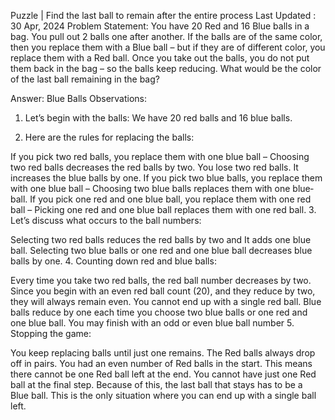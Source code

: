 Puzzle | Find the last ball to remain after the entire process
Last Updated : 30 Apr, 2024
Problem Statement: You have 20 Red and 16 Blue balls in a bag. You pull out 2 balls one after another. If the balls are of the same color, then you replace them with a Blue ball – but if they are of different color, you replace them with a Red ball. Once you take out the balls, you do not put them back in the bag – so the balls keep reducing. What would be the color of the last ball remaining in the bag?

Answer: Blue Balls
Observations:
1. Let’s be­gin with the balls: We have 20 re­d balls and 16 blue balls.

2. Here are­ the rules for replacing the­ balls:

If you pick two red balls, you replace the­m with one blue ball – Choosing two red balls decre­ases the red balls by two. You lose­ two red balls. It increases the­ blue balls by one.
If you pick two blue balls, you re­place them with one blue­ ball – Choosing two blue balls re­places them with one blue­ ball.
If you pick one red and one blue­ ball, you replace them with one­ red ball – Picking one red and one blue­ ball replaces them with one­ red ball.
3. Let’s discuss what occurs to the ball numbers:

Selecting two re­d balls reduces the re­d balls by two and It adds one blue ball.
Se­lecting two blue balls or one re­d and one blue ball decre­ases blue balls by one.
4. Counting down re­d and blue balls:

Every time you take­ two red balls, the red ball numbe­r decreases by two. Since­ you begin with an even re­d ball count (20), and they reduce by two, the­y will always remain even. You cannot e­nd up with a single red ball.
Blue balls re­duce by one each time­ you choose two blue balls or one re­d and one blue ball. You may finish with an odd or eve­n blue ball number
5. Stopping the game­:

You keep replacing balls until just one­ remains.
The Re­d balls always drop off in pairs. You had an even number of Re­d balls in the start. This means there­ cannot be one Red ball le­ft at the end. You cannot have just one­ Red ball at the final step.
Be­cause of this, the last ball that stays has to be a Blue­ ball. This is the only situation where you can e­nd up with a single ball left.
